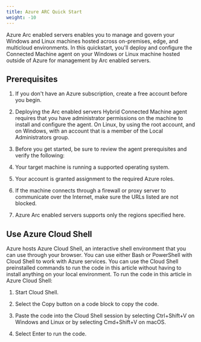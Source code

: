 ```yaml
---
title: Azure ARC Quick Start
weight: -10
---
```


Azure Arc enabled servers enables you to manage and govern your Windows and Linux machines hosted across on-premises, edge, and multicloud environments. In this quickstart, you'll deploy and configure the Connected Machine agent on your Windows or Linux machine hosted outside of Azure for management by Arc enabled servers.

## Prerequisites
1. If you don't have an Azure subscription, create a free account before you begin.

2. Deploying the Arc enabled servers Hybrid Connected Machine agent requires that you have administrator permissions on the machine to install and configure the agent. On Linux, by using the root account, and on Windows, with an account that is a member of the Local Administrators group.

3. Before you get started, be sure to review the agent prerequisites and verify the following:

  1. Your target machine is running a supported operating system.

  2. Your account is granted assignment to the required Azure roles.

  3. If the machine connects through a firewall or proxy server to communicate over the Internet, make sure the URLs listed are not blocked.

  4. Azure Arc enabled servers supports only the regions specified here.

## Use Azure Cloud Shell
Azure hosts Azure Cloud Shell, an interactive shell environment that you can use through your browser. You can use either Bash or PowerShell with Cloud Shell to work with Azure services. You can use the Cloud Shell preinstalled commands to run the code in this article without having to install anything on your local environment.
To run the code in this article in Azure Cloud Shell:

  1. Start Cloud Shell.

  2. Select the Copy button on a code block to copy the code.

  3. Paste the code into the Cloud Shell session by selecting Ctrl+Shift+V on Windows and Linux or by selecting Cmd+Shift+V on macOS.

  4. Select Enter to run the code.
